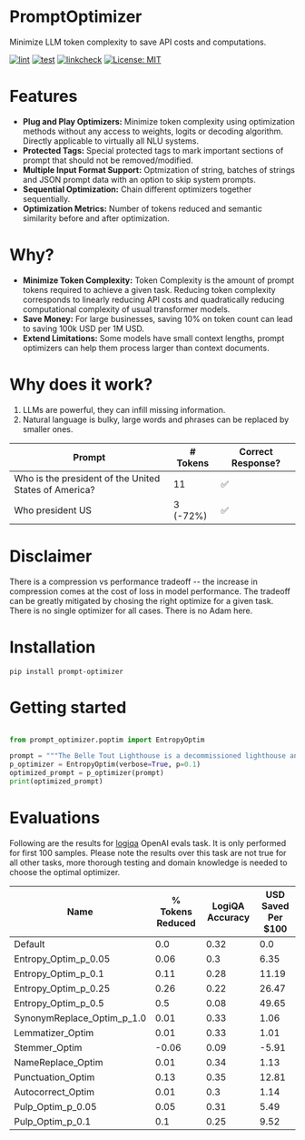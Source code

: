 # PromptOptimizer
Minimize LLM token complexity to save API costs and computations.

[![lint](https://github.com/TimeTraveller-San/prompt-optimizer/actions/workflows/lint.yml/badge.svg)](https://github.com/TimeTraveller-San/prompt-optimizer/actions/workflows/lint.yml) [![test](https://github.com/TimeTraveller-San/prompt-optimizer/actions/workflows/test.yml/badge.svg)](https://github.com/TimeTraveller-San/prompt-optimizer/actions/workflows/test.yml) [![linkcheck](https://github.com/TimeTraveller-San/prompt-optimizer/actions/workflows/linkcheck.yml/badge.svg)](https://github.com/TimeTraveller-San/prompt-optimizer/actions/workflows/linkcheck.yml) [![License: MIT](https://img.shields.io/badge/License-MIT-yellow.svg)](https://opensource.org/licenses/MIT)


# Features
- **Plug and Play Optimizers:** Minimize token complexity using optimization methods without any access to weights, logits or decoding algorithm. Directly applicable to virtually all NLU systems.
- **Protected Tags:** Special protected tags to mark important sections of prompt that should not be removed/modified.
- **Multiple Input Format Support:** Optmization of string, batches of strings and JSON prompt data with an option to skip system prompts.
- **Sequential Optimization:** Chain different optimizers together sequentially.
- **Optimization Metrics:** Number of tokens reduced and semantic similarity before and after optimization.

# Why?
- **Minimize Token Complexity:** Token Complexity is the amount of prompt tokens required to achieve a given task. Reducing token complexity corresponds to linearly reducing API costs and quadratically reducing computational complexity of usual transformer models.
- **Save Money:** For large businesses, saving 10% on token count can lead to saving 100k USD per 1M USD.
- **Extend Limitations:** Some models have small context lengths, prompt optimizers can help them process larger than context documents.

# Why does it work?
1. LLMs are powerful, they can infill missing information.
2. Natural language is bulky, large words and phrases can be replaced by smaller ones.

| Prompt | # Tokens | Correct Response? |  
| ------------------------------------------------------- | ---------- | ------------------- |  
| Who is the president of the United States of America? | 11 | ✅ |  
| Who president US | 3  (-72%) | ✅ |


# Disclaimer
There is a compression vs performance tradeoff -- the increase in compression comes at the cost of loss in model performance. The tradeoff can be greatly mitigated by chosing the right optimize for a given task. There is no single optimizer for all cases. There is no Adam here.

# Installation
```pip install prompt-optimizer```

# Getting started

```python

from prompt_optimizer.poptim import EntropyOptim

prompt = """The Belle Tout Lighthouse is a decommissioned lighthouse and British landmark located at Beachy Head, East Sussex, close to the town of Eastbourne."""
p_optimizer = EntropyOptim(verbose=True, p=0.1)
optimized_prompt = p_optimizer(prompt)
print(optimized_prompt)

```
# Evaluations
Following are the results for [logiqa](https://github.com/openai/evals/blob/main/evals/registry/evals/logiqa.yaml) OpenAI evals task. It is only performed for first 100 samples. Please note the results over this task are not true for all other tasks, more thorough testing and domain knowledge is needed to choose the optimal optimizer.

| Name | % Tokens Reduced | LogiQA Accuracy | USD Saved Per $100 |
| --- | --- | --- | --- |
| Default | 0.0 | 0.32 | 0.0 |
| Entropy_Optim_p_0.05 | 0.06 | 0.3 | 6.35 |
| Entropy_Optim_p_0.1 | 0.11 | 0.28 | 11.19 |
| Entropy_Optim_p_0.25 | 0.26 | 0.22 | 26.47 |
| Entropy_Optim_p_0.5 | 0.5 | 0.08 | 49.65 |
| SynonymReplace_Optim_p_1.0 | 0.01 | 0.33 | 1.06 |
| Lemmatizer_Optim | 0.01 | 0.33 | 1.01 |
| Stemmer_Optim | -0.06 | 0.09 | -5.91 |
| NameReplace_Optim | 0.01 | 0.34 | 1.13 |
| Punctuation_Optim | 0.13 | 0.35 | 12.81 |
| Autocorrect_Optim | 0.01 | 0.3 | 1.14 |
| Pulp_Optim_p_0.05 | 0.05 | 0.31 | 5.49 |
| Pulp_Optim_p_0.1 | 0.1 | 0.25 | 9.52 |
